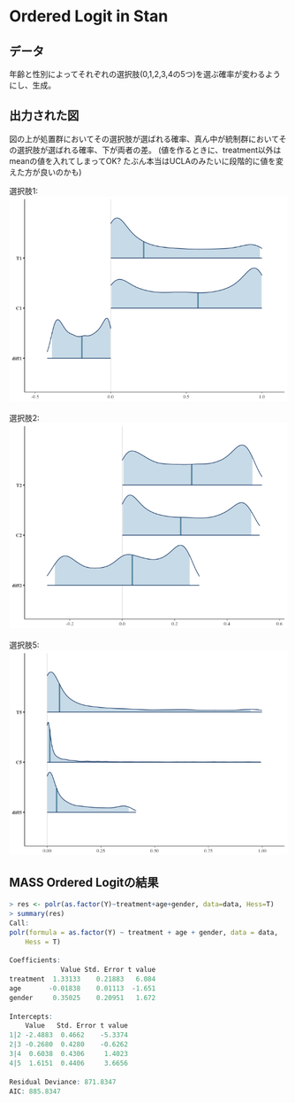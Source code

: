 # Ordered Logit in Stan

## データ
年齢と性別によってそれぞれの選択肢(0,1,2,3,4の5つ)を選ぶ確率が変わるようにし、生成。

## 出力された図
図の上が処置群においてその選択肢が選ばれる確率、真ん中が統制群においてその選択肢が選ばれる確率、下が両者の差。
(値を作るときに、treatment以外はmeanの値を入れてしまってOK? たぶん本当はUCLAのみたいに段階的に値を変えた方が良いのかも)


選択肢1:<br>
<img src="Y1.png" width="580">
<br><br>
選択肢2:<br>
<img src="Y2.png" width="580">
<br><br>
選択肢5:<br>
<img src="Y5.png" width="580">

## MASS Ordered Logitの結果
```r
> res <- polr(as.factor(Y)~treatment+age+gender, data=data, Hess=T)
> summary(res)
Call:
polr(formula = as.factor(Y) ~ treatment + age + gender, data = data, 
    Hess = T)

Coefficients:
             Value Std. Error t value
treatment  1.33133    0.21883   6.084
age       -0.01838    0.01113  -1.651
gender     0.35025    0.20951   1.672

Intercepts:
    Value   Std. Error t value
1|2 -2.4883  0.4662    -5.3374
2|3 -0.2680  0.4280    -0.6262
3|4  0.6038  0.4306     1.4023
4|5  1.6151  0.4406     3.6656

Residual Deviance: 871.8347 
AIC: 885.8347
```
